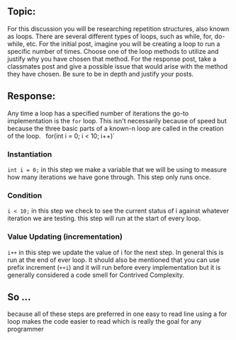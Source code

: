 ## Topic:

For this discussion you will be researching repetition structures, also known as loops.  There are several different types of loops, such as while, for, do-while, etc.  For the initial post, imagine you will be creating a loop to run a specific number of times.  Choose one of the loop methods to utilize and justify why you have chosen that method.  For the response post, take a classmates post and give a possible issue that would arise with the method they have chosen.  Be sure to be in depth and justify your posts.

## Response:

Any time a loop has a specified number of iterations the go-to implementation is the `for` loop. This isn't necessarily because of speed but because the three basic parts of a known-n loop are called in the creation of the loop.
`
`for(int i = 0; i < 10; i++)`

### Instantiation 

`int i = 0;` in this step we make a variable that we will be using to measure how many iterations we have gone through. This step only runs once.

### Condition 

`i < 10;` in this step we check to see the current status of i against whatever iteration we are testing. this step will run at the start of every loop.

### Value Updating (incrementation)

`i++` in this step we update the value of i for the next step. In general this is run at the end of ever loop. It should also be mentioned that you can use prefix increment (`++i`) and it will run before every implementation but it is generally considered a code smell for Contrived Complexity.

## So ...

because all of these steps are preferred in one easy to read line using a for loop makes the code easier to read which is really the goal for any programmer